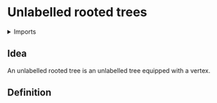 # Unlabelled rooted trees

<details><summary>Imports</summary>
```agda
module univalent-combinatorics.unlabeled-rooted-trees where
```
</details>

## Idea

An unlabelled rooted tree is an unlabelled tree equipped with a vertex.

## Definition

```agda

```

